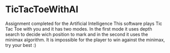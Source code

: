 # TicTacToeWithAI

Assignment completed for the Artificial Intelligence
This software plays Tic Tac Toe with you and it has two modes. In the first mode it uses depth search to decide wich position to mark and in the second it uses the minimax algorithm. It is impossible for the player to win against the minimax, try your best :)
